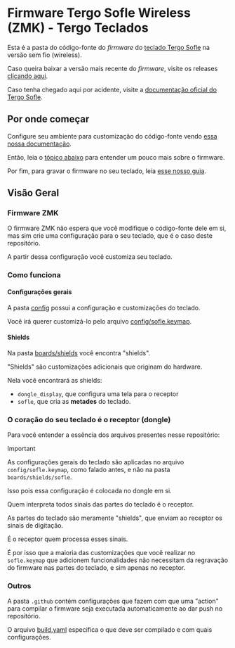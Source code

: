 # Firmware Tergo Sofle Wireless (ZMK) - Tergo Teclados

Esta é a pasta do código-fonte do _firmware_ do [teclado Tergo Sofle](https://tecladoergonomico.com.br/) na versão sem fio (wireless).

Caso queira baixar a versão mais recente do _firmware_, visite os releases [clicando aqui](https://github.com/TergoTeclados/zmk-config-tergo-sofle/releases).

Caso tenha chegado aqui por acidente, visite a [documentação oficial do Tergo Sofle](https://github.com/TergoTeclados/Tergo-Sofle-Documentation).

## Por onde começar

Configure seu ambiente para customização do código-fonte vendo [essa nossa documentação](https://github.com/TergoTeclados/Tergo-Sofle-Documentation/blob/main/guias/especifico_versao_wireless/COMO_MODIFICAR_CODIGO_FONTE.md#tergo-sofle---manual-de-modifica%C3%A7%C3%A3o-do-firmware).

Então, leia o [tópico abaixo](#visão-geral) para entender um pouco mais sobre o firmware.

Por fim, para gravar o firmware no seu teclado, leia [esse nosso guia](https://github.com/TergoTeclados/Tergo-Sofle-Documentation/blob/main/guias/especifico_versao_wireless/COMO_ATUALIZAR_FIRMWARE.md#manual-de-atualiza%C3%A7%C3%A3o-do-firmware---vers%C3%A3o-wireless).

## Visão Geral

### Firmware ZMK

O firmware ZMK não espera que você modifique o código-fonte dele em si, mas sim crie uma configuração para o seu teclado, que é o caso deste repositório.

A partir dessa configuração você customiza seu teclado.

### Como funciona

#### Configurações gerais

A pasta [config](./config/) possui a configuração e customizações do teclado.

Você irá querer customizá-lo pelo arquivo [config/sofle.keymap](./config/sofle.keymap).

#### Shields

Na pasta [boards/shields](./boards/shields/) você encontra "shields".

"Shields" são customizações adicionais que originam do hardware.

Nela você encontrará as shields:
- `dongle_display`, que configura uma tela para o receptor
- `sofle`, que cria as **metades** do teclado.

### O coração do seu teclado é o receptor (dongle)

Para você entender a essência dos arquivos presentes nesse repositório:

> [!IMPORTANT]
>
> As configurações gerais do teclado são aplicadas no arquivo `config/sofle.keymap`, como falado antes, e não na pasta `boards/shields/sofle`.
>
> Isso pois essa configuração é colocada no dongle em si.
>
> Quem interpreta todos sinais das partes do teclado é o receptor.
>
> As partes do teclado são meramente "shields", que enviam ao receptor os sinais de digitação.
>
> É o receptor quem processa esses sinais.
>
> É por isso que a maioria das customizações que você realizar no `sofle.keymap` que adicionem funcionalidades não necessitam da regravação do firmware nas partes do teclado, e sim apenas no receptor.

### Outros

A pasta `.github` contém configurações que fazem com que uma "action" para compilar o firmware seja executada automaticamente ao dar push no repositório.

O arquivo [build.yaml](./build.yaml) especifica o que deve ser compilado e com quais configurações.
